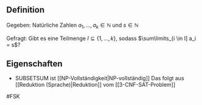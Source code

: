 ## Definition
Gegeben: Natürliche Zahlen $a_1, ..., a_k \in \mathbb{N}$ und $s \in \mathbb{N}$

Gefragt: Gibt es eine Teilmenge $I \subseteq \{1, ..., k\}$, sodass $\sum\limits_{i \in I] a_i = s$?


## Eigenschaften
- SUBSETSUM ist [[NP-Vollständigkeit|NP-vollständig]]
Das folgt aus [[Reduktion (Sprache)|Reduktion]] vom [[3-CNF-SAT-Problem]]

#FSK 